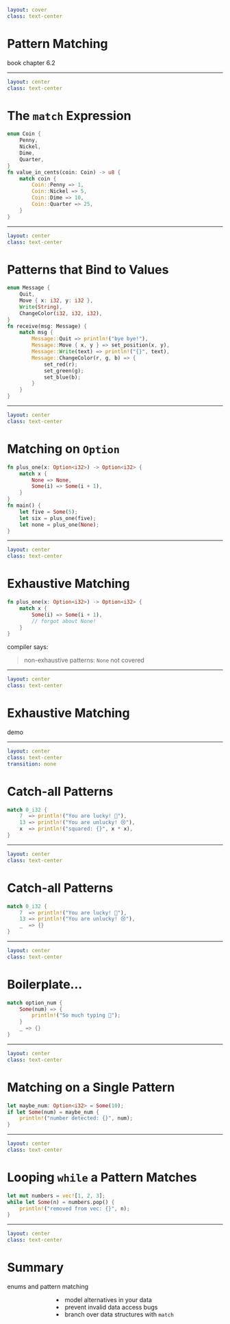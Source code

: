 ```yaml
layout: cover
class: text-center
```

# Pattern Matching

book chapter 6.2

<Nr />

---

```yaml
layout: center
class: text-center
```

# The `match` Expression

```rust {1-6|7|8-13|all}
enum Coin {
    Penny,
    Nickel,
    Dime,
    Quarter,
}
fn value_in_cents(coin: Coin) -> u8 {
    match coin {
        Coin::Penny => 1,
        Coin::Nickel => 5,
        Coin::Dime => 10,
        Coin::Quarter => 25,
    }
}
```

<Nr />

---

```yaml
layout: center
class: text-center
```

# Patterns that Bind to Values

```rust {1-6|2,8,9,17|3,8,10,17|4,8,11,17|5,8,12-16,17|all}
enum Message {
    Quit,
    Move { x: i32, y: i32 },
    Write(String),
    ChangeColor(i32, i32, i32),
}
fn receive(msg: Message) {
    match msg {
        Message::Quit => println!("bye bye!"),
        Message::Move { x, y } => set_position(x, y),
        Message::Write(text) => println!("{}", text),
        Message::ChangeColor(r, g, b) => {
            set_red(r);
            set_green(g);
            set_blue(b);
        }
    }
}
```

<Nr />

---

```yaml
layout: center
class: text-center
```

# Matching on `Option`

```rust {1-6,8-10}
fn plus_one(x: Option<i32>) -> Option<i32> {
    match x {
        None => None,
        Some(i) => Some(i + 1),
    }
}
fn main() {
    let five = Some(5);
    let six = plus_one(five);
    let none = plus_one(None);
}
```

<Nr />

---

```yaml
layout: center
class: text-center
```

# Exhaustive Matching

```rust {2-5}
fn plus_one(x: Option<i32>) -> Option<i32> {
    match x {
        Some(i) => Some(i + 1),
        // forgot about None!
    }
}
```

compiler says:

> non-exhaustive patterns: `None` not covered

<Nr />

---

```yaml
layout: center
class: text-center
```

# Exhaustive Matching

demo

<Nr />

---

```yaml
layout: center
class: text-center
transition: none
```

# Catch-all Patterns

```rust {all|4}
match 0_i32 {
    7  => println!("You are lucky! 🥳"),
    13 => println!("You are unlucky! 😢"),
    x  => println!("squared: {}", x * x),
}
```

<Nr />

---

```yaml
layout: center
class: text-center
```

# Catch-all Patterns

```rust {4}
match 0_i32 {
    7  => println!("You are lucky! 🥳"),
    13 => println!("You are unlucky! 😢"),
    _  => {}
}
```

<Nr />

---

```yaml
layout: center
class: text-center
```

# Boilerplate...

```rust
match option_num {
    Some(num) => {
        println!("So much typing 🤧");
    }
    _ => {}
}
```

<Nr />

---

```yaml
layout: center
class: text-center
```

# Matching on a Single Pattern

```rust
let maybe_num: Option<i32> = Some(10);
if let Some(num) = maybe_num {
    println!("number detected: {}", num);
}
```

<div
    style="background-color: red"
    class="h-0.8 rounded absolute top-75 left-77 w-39"
></div>

<Nr />

---

```yaml
layout: center
class: text-center
```

# Looping `while` a Pattern Matches

```rust
let mut numbers = vec![1, 2, 3];
while let Some(n) = numbers.pop() {
    println!("removed from vec: {}", n);
}
```

<div
    style="background-color: red"
    class="h-0.8 rounded absolute top-75 left-66 w-42"
></div>

<Nr />

---

```yaml
layout: center
class: text-center
```

# Summary

enums and pattern matching

<div style="display: flex">
  <div style="flex-grow: 1"></div>
  <div style="text-align: left">
    <li>model alternatives in your data</li>
    <li>prevent invalid data access bugs</li>
    <li>branch over data structures with <code>match</code></li>
  </div>
  <div style="flex-grow: 1"></div>
</div>

<Nr />
